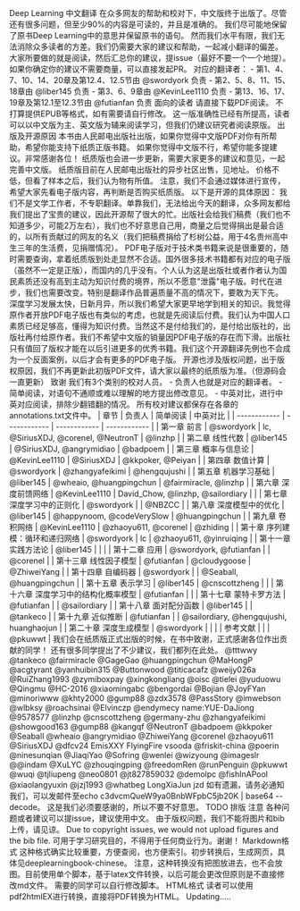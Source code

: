 Deep Learning 中文翻译 在众多网友的帮助和校对下，中文版终于出版了。尽管还有很多问题，但至少90%的内容是可读的，并且是准确的。 我们尽可能地保留了原书Deep Learning中的意思并保留原书的语句。 然而我们水平有限，我们无法消除众多读者的方差。我们仍需要大家的建议和帮助，一起减小翻译的偏差。 大家所要做的就是阅读，然后汇总你的建议，提issue（最好不要一个一个地提）。如果你确定你的建议不需要商量，可以直接发起PR。 对应的翻译者： - 第1、4、7、10、14、20章及第12.4、12.5节由 @swordyork 负责 - 第2、5、8、11、15、18章由 @liber145 负责 - 第3、6、9章由 @KevinLee1110 负责 - 第13、16、17、19章及第12.1至12.3节由 @futianfan 负责 面向的读者 请直接下载PDF阅读。 不打算提供EPUB等格式，如有需要请自行修改。 这一版准确性已经有所提高，读者可以以中文版为主、英文版为辅来阅读学习，但我们仍建议研究者阅读原版。 出版及开源原因 本书由人民邮电出版社出版，如果你觉得中文版PDF对你有所帮助，希望你能支持下纸质正版书籍。 如果你觉得中文版不行，希望你能多提建议。非常感谢各位！ 纸质版也会进一步更新，需要大家更多的建议和意见，一起完善中文版。 纸质版目前在人民邮电出版社的异步社区出售，见地址。 价格不低，但看了样本之后，我们认为物有所值。 注意，我们不会通过媒体进行宣传，希望大家先看电子版内容，再判断是否购买纸质版。 以下是开源的具体原因： 我们不是文学工作者，不专职翻译。单靠我们，无法给出今天的翻译，众多网友都给我们提出了宝贵的建议，因此开源帮了很大的忙。出版社会给我们稿费（我们也不知道多少，可能2万左右），我们也不好意思自己用，商量之后觉得捐出是最合适的，以所有贡献过的网友的名义（我们把稿费捐给了杉树公益，用于4名贵州高中生三年的生活费，见捐赠情况）。 PDF电子版对于技术类书籍来说是很重要的，随时需要查询，拿着纸质版到处走显然不合适。国外很多技术书籍都有对应的电子版（虽然不一定是正版），而国内的几乎没有。个人认为这是出版社或者作者认为国民素质还没有高到主动为知识付费的境界，所以不愿意"泄露"电子版。时代在进步，我们也需要改变。特别是翻译作品普遍质量不高的情况下，要敢为天下先。 深度学习发展太快，日新月异，所以我们希望大家更早地学到相关的知识。我觉得原作者开放PDF电子版也有类似的考虑，也就是先阅读后付费。我们认为中国人口素质已经足够高，懂得为知识付费。当然这不是付给我们的，是付给出版社的，出版社再付给原作者。我们不希望中文版的销量因PDF电子版的存在而下滑。出版社只有值回了版权才能在以后引进更多的优秀书籍。我们这个开源翻译先例也不会成为一个反面案例，以后才会有更多的PDF电子版。 开源也涉及版权问题，出于版权原因，我们不再更新此初版PDF文件，请大家以最终的纸质版为准。（但源码会一直更新） 致谢 我们有3个类别的校对人员。 - 负责人也就是对应的翻译者。 - 简单阅读，对语句不通顺或难以理解的地方提出修改意见。 - 中英对比，进行中英对应阅读，排除少翻错翻的情况。 所有校对建议都保存在各章的annotations.txt文件中。 | 章节 | 负责人 | 简单阅读 | 中英对比 | | ------------ | ------------ | ------------ | ------------ | | 第一章 前言 | @swordyork | lc, @SiriusXDJ, @corenel, @NeutronT | @linzhp | | 第二章 线性代数 | @liber145 | @SiriusXDJ, @angrymidiao | @badpoem | | 第三章 概率与信息论 | @KevinLee1110 | @SiriusXDJ | @kkpoker, @Peiyan | | 第四章 数值计算 | @swordyork | @zhangyafeikimi | @hengqujushi | | 第五章 机器学习基础 | @liber145 | @wheaio, @huangpingchun | @fairmiracle, @linzhp | | 第六章 深度前馈网络 | @KevinLee1110 | David_Chow, @linzhp, @sailordiary | | | 第七章 深度学习中的正则化 | @swordyork | | @NBZCC | | 第八章 深度模型中的优化 | @liber145 | @happynoom, @codeVerySlow | @huangpingchun | | 第九章 卷积网络 | @KevinLee1110 | @zhaoyu611, @corenel | @zhiding | | 第十章 序列建模：循环和递归网络 | @swordyork | lc | @zhaoyu611, @yinruiqing | | 第十一章 实践方法论 | @liber145 | | | | 第十二章 应用 | @swordyork, @futianfan | | @corenel | | 第十三章 线性因子模型 | @futianfan | @cloudygoose | @ZhiweiYang | | 第十四章 自编码器 | @swordyork | | @Seaball, @huangpingchun | | 第十五章 表示学习 | @liber145 | @cnscottzheng | | | 第十六章 深度学习中的结构化概率模型 | @futianfan | | | 第十七章 蒙特卡罗方法 | @futianfan | | @sailordiary | | 第十八章 面对配分函数 | @liber145 | | @tankeco | | 第十九章 近似推断 | @futianfan | | @sailordiary, @hengqujushi, huanghaojun | | 第二十章 深度生成模型 | @swordyork | | | | 参考文献 | | | @pkuwwt | 我们会在纸质版正式出版的时候，在书中致谢，正式感谢各位作出贡献的同学！ 还有很多同学提出了不少建议，我们都列在此处。 @tttwwy @tankeco @fairmiracle @GageGao @huangpingchun @MaHongP @acgtyrant @yanhuibin315 @Buttonwood @titicacafz @weijy026a @RuiZhang1993 @zymiboxpay @xingkongliang @oisc @tielei @yuduowu @Qingmu @HC-2016 @xiaomingabc @bengordai @Bojian @JoyFYan @minoriwww @khty2000 @gump88 @zdx3578 @PassStory @imwebson @wlbksy @roachsinai @Elvinczp @endymecy name:YUE-DaJiong @9578577 @linzhp @cnscottzheng @germany-zhu @zhangyafeikimi @showgood163 @gump88 @kangqf @NeutronT @badpoem @kkpoker @Seaball @wheaio @angrymidiao @ZhiweiYang @corenel @zhaoyu611 @SiriusXDJ @dfcv24 EmisXXY FlyingFire vsooda @friskit-china @poerin @ninesunqian @JiaqiYao @Sofring @wenlei @wizyoung @imageslr @@indam @XuLYC @zhouqingping @freedomRen @runPenguin @pkuwwt @wuqi @tjliupeng @neo0801 @jt827859032 @demolpc @fishInAPool @xiaolangyuxin @jzj1993 @whatbeg LongXiaJun jzd 如有遗漏，请务必通知我们，可以发邮件至echo c3dvcmQueW9ya0BnbWFpbC5jb20K | base64 --decode。 这是我们必须要感谢的，所以不要不好意思。 TODO 排版 注意 各种问题或者建议可以提issue，建议使用中文。 由于版权问题，我们不能将图片和bib上传，请见谅。 Due to copyright issues, we would not upload figures and the bib file. 可用于学习研究目的，不得用于任何商业行为。谢谢！ Markdown格式 这种格式确实比较重要，方便查阅，也方便索引。初步转换后，生成网页，具体见deeplearningbook-chinese。 注意，这种转换没有把图放进去，也不会放图。目前使用单个脚本，基于latex文件转换，以后可能会更改但原则是不直接修改md文件。 需要的同学可以自行修改脚本。 HTML格式 读者可以使用pdf2htmlEX进行转换，直接将PDF转换为HTML。 Updating.....